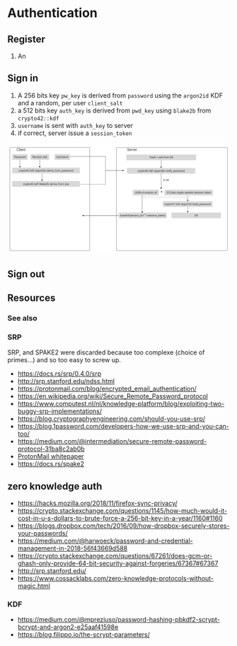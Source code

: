 # Authentication

## Register

1. An

## Sign in

1. A 256 bits key `pw_key` is derived from `password` using the `argon2id` KDF and a random, per user `client_salt`
2. a 512 bits key `auth_key` is derived from `pwd_key` using `blake2b` from `crypto42::kdf`
3. `username` is sent with `auth_key` to server
4. if correct, server issue a `session_token`

![architecture](assets/bloom_auth_sign_in.jpg)


## Sign out


## Resources


### See also

### SRP

SRP, and SPAKE2 were discarded because too complexe (choice of primes...) and so too easy to screw up.

* https://docs.rs/srp/0.4.0/srp
* http://srp.stanford.edu/ndss.html
* https://protonmail.com/blog/encrypted_email_authentication/
* https://en.wikipedia.org/wiki/Secure_Remote_Password_protocol
* https://www.computest.nl/nl/knowledge-platform/blog/exploiting-two-buggy-srp-implementations/
* https://blog.cryptographyengineering.com/should-you-use-srp/
* https://blog.1password.com/developers-how-we-use-srp-and-you-can-too/
* https://medium.com/@intermediation/secure-remote-password-protocol-31ba8c2ab0b
* [ProtonMail whitepaper](/assets/resources/protonmail-whitepaper.pdf)
* https://docs.rs/spake2
## zero knowledge auth

* https://hacks.mozilla.org/2018/11/firefox-sync-privacy/
* https://crypto.stackexchange.com/questions/1145/how-much-would-it-cost-in-u-s-dollars-to-brute-force-a-256-bit-key-in-a-year/1160#1160
* https://blogs.dropbox.com/tech/2016/09/how-dropbox-securely-stores-your-passwords/
* https://medium.com/@harwoeck/password-and-credential-management-in-2018-56f43669d588
* https://crypto.stackexchange.com/questions/67261/does-gcm-or-ghash-only-provide-64-bit-security-against-forgeries/67367#67367
* http://srp.stanford.edu/
* https://www.cossacklabs.com/zero-knowledge-protocols-without-magic.html

### KDF
* https://medium.com/@mpreziuso/password-hashing-pbkdf2-scrypt-bcrypt-and-argon2-e25aaf41598e
* https://blog.filippo.io/the-scrypt-parameters/
